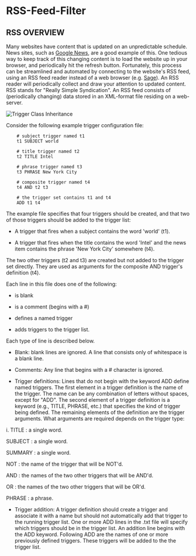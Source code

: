 # RSS-Feed-Filter
## RSS OVERVIEW
Many websites have content that is updated on an unpredictable schedule. News sites, such as [Google News](http://news.google.com/), are a good example of this. One tedious way to keep track of this changing content is to load the website up in your browser, and periodically hit the refresh button. Fortunately, this process can be streamlined and automated by connecting to the website's RSS feed, using an RSS feed reader instead of a web browser (e.g. [Sage](https://addons.mozilla.org/en-US/firefox/addon/sage/)). An RSS reader will periodically collect and draw your attention to updated content. RSS stands for "Really Simple Syndication". An RSS feed consists of (periodically changing) data stored in an XML-format file residing on a web-server.

![Trigger Class Inheritance](http://res.cloudinary.com/dijvrdblg/image/upload/v1474087411/cesitli/files_ps06_files_trigger_inheritance_large.png)


Consider the following example trigger configuration file:

        # subject trigger named t1
        t1 SUBJECT world

        # title trigger named t2
        t2 TITLE Intel

        # phrase trigger named t3
        t3 PHRASE New York City

        # composite trigger named t4
        t4 AND t2 t3

        # the trigger set contains t1 and t4
        ADD t1 t4
The example file specifies that four triggers should be created, and that two of those triggers should be added to the trigger list:

- A trigger that fires when a subject contains the word 'world' (t1).

- A trigger that fires when the title contains the word 'Intel' and the news item contains the phrase 'New York City' somewhere (t4).

The two other triggers (t2 and t3) are created but not added to the trigger set directly. They are used as arguments for the composite AND trigger's definition (t4).

Each line in this file does one of the following:

- is blank

- is a comment (begins with a #)

- defines a named trigger

- adds triggers to the trigger list.

Each type of line is described below.

- Blank: blank lines are ignored. A line that consists only of whitespace is a blank line.

- Comments: Any line that begins with a # character is ignored.

- Trigger definitions: Lines that do not begin with the keyword ADD define named triggers. The first element in a trigger definition is the name of the trigger. The name can be any combination of letters without spaces, except for "ADD". The second element of a trigger definition is a keyword (e.g., TITLE, PHRASE, etc.) that specifies the kind of trigger being defined. The remaining elements of the definition are the trigger arguments. What arguments are required depends on the trigger type:

i. TITLE : a single word.

SUBJECT : a single word.

SUMMARY : a single word.

NOT : the name of the trigger that will be NOT'd.

AND : the names of the two other triggers that will be AND'd.

OR : the names of the two other triggers that will be OR'd.

PHRASE : a phrase.

- Trigger addition: A trigger definition should create a trigger and associate it with a name but should not automatically add that trigger to the running trigger list. One or more ADD lines in the .txt file will specify which triggers should be in the trigger list. An addition line begins with the ADD keyword. Following ADD are the names of one or more previously defined triggers. These triggers will be added to the the trigger list.

